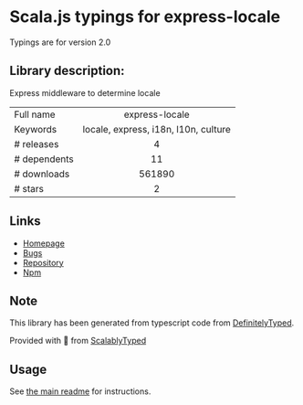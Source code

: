 
# Scala.js typings for express-locale

Typings are for version 2.0

## Library description:
Express middleware to determine locale

|                    |                 |
| ------------------ | :-------------: |
| Full name          | express-locale |
| Keywords           | locale, express, i18n, l10n, culture |
| # releases         | 4 |
| # dependents       | 11 |
| # downloads        | 561890 |
| # stars            | 2 |

## Links
- [Homepage](https://github.com/smhg/express-locale#readme)
- [Bugs](https://github.com/smhg/express-locale/issues)
- [Repository](https://github.com/smhg/express-locale)
- [Npm](https://www.npmjs.com/package/express-locale)
    


## Note
This library has been generated from typescript code from [DefinitelyTyped](https://definitelytyped.org).

Provided with :purple_heart: from [ScalablyTyped](https://github.com/oyvindberg/ScalablyTyped)

## Usage
See [the main readme](../../readme.md) for instructions.


